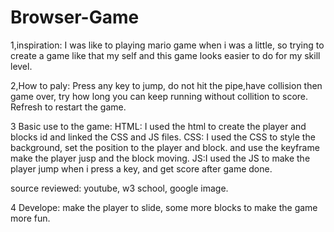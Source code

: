 # Browser-Game


1,inspiration:
I was like to playing mario game when i was a little, so trying to create a game like that my self and this game looks easier to do for my skill level.

2,How to paly:
Press any key to jump, do not hit the pipe,have collision then game over, try how long you can keep running without collition to score.
Refresh to restart the game.

3 Basic use to the game:
HTML: I used the html to create the player and blocks id and linked the CSS and JS files.
CSS: I used the CSS to style the background, set the position to the player and block. and use the keyframe make the player jusp and the block moving.
JS:I used the JS to make the player jump when i press a key, and get score after game done.

source reviewed: youtube, w3 school, google image.

4 Develope:
make the player to slide, some more blocks to make the game more fun.